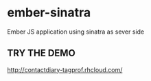 ember-sinatra
=============
Ember JS application  using sinatra as sever side

TRY THE DEMO
------------
http://contactdiary-tagprof.rhcloud.com/
